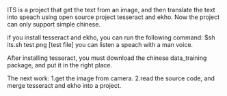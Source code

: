 ITS is a project that get the text from an image, and then translate the text into speach using open source project tesseract and ekho. Now the project can only support simple chinese.

if you install tesseract and ekho, you can run the following command:
$sh its.sh test.png [test file]
you can listen a speach with a man voice.

After installing tesseract, you must download the chinese data_training package, and put it in the right place.


The next work:
1.get the image from camera.
2.read the source code, and merge tesseract and ekho into a project.
